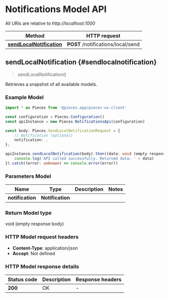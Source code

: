 # Notifications Model API

All URIs are relative to *http://localhost:1000*

Method | HTTP request
------------- | -------------
[**sendLocalNotification**](NotificationsApi#sendlocalnotification) | **POST** /notifications/local/send


## **sendLocalNotification** {#sendlocalnotification}
> sendLocalNotification()

Retrieves a snapshot of all available models.

### Example Model

```typescript
import * as Pieces from '@pieces.app/pieces-os-client'

const configuration = Pieces.Configuration()
const apiInstance = new Pieces.NotificationsApi(configuration)

const body: Pieces.SendLocalNotificationRequest = {
    // Notification (optional)
    notification: ,
};

apiInstance.sendLocalNotification(body).then((data: void (empty response body)) => {
    console.log('API called successfully. Returned data: ' + data)
}).catch((error: unknown) => console.error(error))
```

### Parameters Model

Name | Type | Description  | Notes
------------- | ------------- | ------------- | -------------
 **notification** | **Notification**|  |


### Return Model type

void (empty response body)

### HTTP Model request headers

- **Content-Type**: application/json
- **Accept**: Not defined


### HTTP Model response details
| Status code | Description | Response headers
|-------------|-------------|------------------
**200** | OK |  -  |


